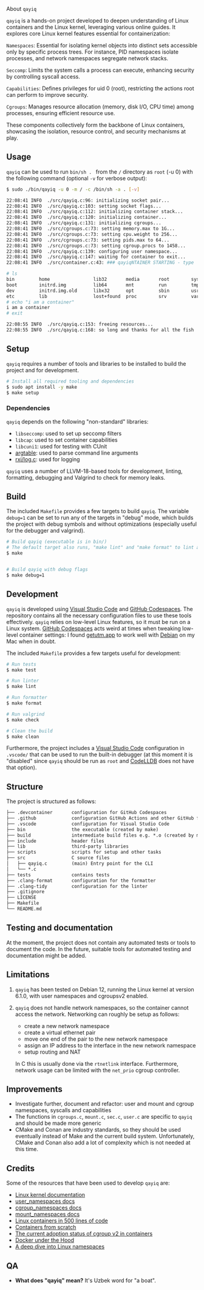 
About `qayiq`

`qayiq` is a hands-on project developed to deepen understanding of Linux containers and the Linux kernel, leveraging various online guides. It explores core Linux kernel features essential for containerization:

`Namespaces`: Essential for isolating kernel objects into distinct sets accessible only by specific process trees. For instance, PID namespaces isolate processes, and network namespaces segregate network stacks.

`Seccomp`: Limits the system calls a process can execute, enhancing security by controlling syscall access.

`Capabilities`: Defines privileges for uid 0 (root), restricting the actions root can perform to improve security.

`Cgroups`: Manages resource allocation (memory, disk I/O, CPU time) among processes, ensuring efficient resource use.

These components collectively form the backbone of Linux containers, showcasing the isolation, resource control, and security mechanisms at play.

## Usage

`qayiq` can be used to run `bin/sh . ` from the `/` directory as `root` (-u 0) with the following command (optional `-v` for verbose output):

```bash
$ sudo ./bin/qayiq -u 0 -m / -c /bin/sh -a . [-v]

22:08:41 INFO  ./src/qayiq.c:96: initializing socket pair...
22:08:41 INFO  ./src/qayiq.c:103: setting socket flags...
22:08:41 INFO  ./src/qayiq.c:112: initializing container stack...
22:08:41 INFO  ./src/qayiq.c:120: initializing container...
22:08:41 INFO  ./src/qayiq.c:131: initializing cgroups...
22:08:41 INFO  ./src/cgroups.c:73: setting memory.max to 1G...
22:08:41 INFO  ./src/cgroups.c:73: setting cpu.weight to 256...
22:08:41 INFO  ./src/cgroups.c:73: setting pids.max to 64...
22:08:41 INFO  ./src/cgroups.c:73: setting cgroup.procs to 1458...
22:08:41 INFO  ./src/qayiq.c:139: configuring user namespace...
22:08:41 INFO  ./src/qayiq.c:147: waiting for container to exit...
22:08:41 INFO  ./src/container.c:43: ### qayiqNTAINER STARTING - type 'exit' to quit ###

# ls
bin         home                lib32       media       root        sys         vmlinuz
boot        initrd.img          lib64       mnt         run         tmp         vmlinuz.old
dev         initrd.img.old      libx32      opt         sbin        usr
etc         lib                 lost+found  proc        srv         var
# echo "i am a container"
i am a container
# exit

22:08:55 INFO  ./src/qayiq.c:153: freeing resources...
22:08:55 INFO  ./src/qayiq.c:168: so long and thanks for all the fish
```

## Setup

`qayiq` requires a number of tools and libraries to be installed to build the project and for development.

```bash
# Install all required tooling and dependencies
$ sudo apt install -y make
$ make setup
```

### Dependencies

`qayiq` depends on the following "non-standard" libraries:

- `libseccomp`: used to set up seccomp filters
- `libcap`: used to set container capabilities
- `libcuni1`: used for testing with CUnit
- [argtable](http://argtable.org/): used to parse command line arguments
- [rxi/log.c](https://github.com/rxi/log.c): used for logging

`qayiq` uses a number of LLVM-18-based tools for development, linting, formatting, debugging and Valgrind to check for memory leaks.

## Build

The included `Makefile` provides a few targets to build `qayiq`.
The variable `debug=1` can be set to run any of the targets in "debug" mode, which builds the project with debug symbols and without optimizations (especially useful for the debugger and valgrind).

```bash
# Build qayiq (executable is in bin/)
# The default target also runs, "make lint" and "make format" to lint and format the code
$ make


# Build qayiq with debug flags
$ make debug=1
```

## Development
`qayiq` is developed using [Visual Studio Code](https://code.visualstudio.com/) and [GitHub Codespaces](https://github.com/codespaces). The repository contains all the necessary configuration files to use these tools effectively.
`qayiq` relies on low-level Linux features, so it must be run on a Linux system. [GitHub Codespaces](https://github.com/codespaces) acts weird at times when tweaking low-level container settings: I found [getutm.app](https://getutm.app) to work well with [Debian](http://debian.org) on my Mac when in doubt.

The included `Makefile` provides a few targets useful for development:

```bash
# Run tests
$ make test

# Run linter
$ make lint

# Run formatter
$ make format

# Run valgrind
$ make check

# Clean the build
$ make clean
```

Furthermore, the project includes a [Visual Studio Code](https://code.visualstudio.com/) configuration in `.vscode/` that can be used to run the built-in debugger (at this moment it is "disabled" since `qayiq` should be run as `root` and [CodeLLDB](https://github.com/vadimcn/codelldb) does not have that option).

## Structure

The project is structured as follows:

```txt
├── .devcontainer       configuration for GitHub Codespaces
├── .github             configuration GitHub Actions and other GitHub features
├── .vscode             configuration for Visual Studio Code
├── bin                 the executable (created by make)
├── build               intermediate build files e.g. *.o (created by make)
├── include             header files
├── lib                 third-party libraries
├── scripts             scripts for setup and other tasks
├── src                 C source files
│   ├── qayiq.c         (main) Entry point for the CLI
│   └── *.c
├── tests               contains tests
├── .clang-format       configuration for the formatter
├── .clang-tidy         configuration for the linter
├── .gitignore
├── LICENSE
├── Makefile
└── README.md
```

## Testing and documentation

At the moment, the project does not contain any automated tests or tools to document the code.
In the future, suitable tools for automated testing and documentation might be added.

## Limitations

1. `qayiq` has been tested on Debian 12, running the Linux kernel at version 6.1.0, with user namespaces and cgroupsv2 enabled.

2. `qayiq` does not handle network namespaces, so the container cannot access the network. Networking can roughly be setup as follows:

   - create a new network namespace
   - create a virtual ethernet pair
   - move one end of the pair to the new network namespace
   - assign an IP address to the interface in the new network namespace
   - setup routing and NAT

    In C this is usually done via the `rtnetlink` interface. Furthermore, network usage can be limited with the `net_prio` cgroup controller.

## Improvements

- Investigate further, document and refactor: user and mount and cgroup namespaces, syscalls and capabilities
- The functions in `cgroups.c`, `mount.c`, `sec.c`, `user.c` are specific to `qayiq` and should be made more generic
- CMake and Conan are industry standards, so they should be used eventually instead of Make and the current build system. Unfortunately, CMake and Conan also add a lot of complexity which is not needed at this time.

## Credits

Some of the resources that have been used to develop `qayiq` are:

- [Linux kernel documentation](https://www.kernel.org/doc/html/latest/index.html)
- [user_namespaces docs](https://man7.org/linux/man-pages/man7/user_namespaces.7.html)
- [cgroup_namespaces docs](https://man7.org/linux/man-pages/man7/cgroup_namespaces.7.html)
- [mount_namespaces docs](https://man7.org/linux/man-pages/man7/mount_namespaces.7.html)
- [Linux containers in 500 lines of code](https://blog.lizzie.io/linux-containers-in-500-loc.html#fn.6)
- [Containers from scratch](https://medium.com/inside-sumup/containers-from-scratch-part-1-b719effd1e0a)
- [The current adoption status of cgroup v2 in containers](https://medium.com/nttlabs/cgroup-v2-596d035be4d7)
- [Docker under the Hood](https://medium.com/devops-dudes/docker-under-the-hood-0-naming-components-and-runtime-9a89cfbbe783)
- [A deep dive into Linux namespaces](https://ifeanyi.co/posts/linux-namespaces-part-1/)

## QA

- **What does "qayiq" mean?** It's Uzbek word for "a boat".
